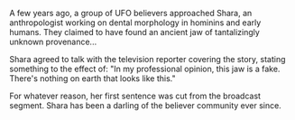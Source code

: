 A few years ago, a group of UFO believers approached Shara, an anthropologist working on dental morphology in hominins and early humans. They claimed to have found an ancient jaw of tantalizingly unknown provenance...

Shara agreed to talk with the television reporter covering the story, stating something to the effect of: "In my professional opinion, this jaw is a fake. There's nothing on earth that looks like this."

For whatever reason, her first sentence was cut from the broadcast segment. Shara has been a darling of the believer community ever since.